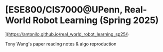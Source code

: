 # [ESE800/CIS7000@UPenn, Real-World Robot Learning (Spring 2025)
](https://antonilo.github.io/real_world_robot_learning_sp25/)

Tony Wang's paper reading notes & algo reproduction
